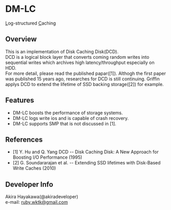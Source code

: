 # DM-LC
<u>L</u>og-structured <u>C</u>aching 

## Overview
This is an implementation of Disk Caching Disk(DCD).  
DCD is a logical block layer that converts coming random writes into sequential writes
which archives high latency/throughput especially on HDD.  
For more detail, please read the published papar([1]).
Althogh the first paper was published 15 years ago,
researches for DCD is still continuing.
Griffin applys DCD to extend the lifetime of SSD backing storage([2])
for example.

## Features
* DM-LC boosts the performance of storage systems.
* DM-LC logs write ios and is capable of crash recovery.
* DM-LC supports SMP that is not discussed in [1].

## References
* [1] Y. Hu and Q. Yang DCD -- Disk Caching Disk: A New Approach for Boosting I/O Performance (1995)
* [2] G. Soundararajan et al. -- Extending SSD lifetimes with Disk-Based Write Caches (2010)

## Developer Info
Akira Hayakawa(@akiradeveloper)  
e-mail: ruby.wktk@gmail.com
